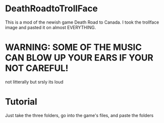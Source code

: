 # DeathRoadtoTrollFace
This is a mod of the newish game Death Road to Canada. I took the trollface image and pasted it on almost EVERYTHING. 
# WARNING: SOME OF THE MUSIC CAN BLOW UP YOUR EARS IF YOUR NOT CAREFUL!
not litterally but srsly its loud
# Tutorial
Just take the three folders, go into the game's files, and paste the folders
